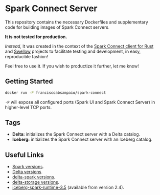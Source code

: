 # Spark Connect Server

This repository contains the necessary Dockerfiles and supplementary code for building images of Spark Connect servers.

**It is not tested for production.**

*Instead*, It was created in the context of the [Spark Connect client for Rust](https://github.com/franciscoabsampaio/spark-connect) and [Swellow](https://github.com/franciscoabsampaio/swellow) projects to facilitate testing and development, in easy, reproducible fashion!

Feel free to use it. If you wish to productize it further, let me know!

## Getting Started

```sh
docker run -P franciscoabsampaio/spark-connect 
```

`-P` will expose all configured ports (Spark UI and Spark Connect Server) in higher-level TCP ports.

## Tags

- **Delta:** initializes the Spark Connect server with a Delta catalog.
- **Iceberg:** initializes the Spark Connect server with an Iceberg catalog.

## Useful Links

- [Spark versions](https://spark.apache.org/docs//).
- [Delta versions](https://delta-docs-incubator.netlify.app/releases/).
- [delta-spark versions](https://mvnrepository.com/artifact/io.delta/delta-spark).
- [delta-storage versions](https://mvnrepository.com/artifact/io.delta/delta-storage).
- [iceberg-spark-runtime-3.5](https://mvnrepository.com/artifact/org.apache.iceberg/iceberg-spark-runtime-3.5) (available from version 2.4).
